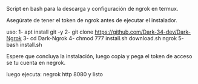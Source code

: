 
Script en bash para la descarga y configuración de ngrok en termux.

Asegúrate de tener el token de ngrok antes de ejecutar el instalador.

uso: 
1- apt install git -y
2- git clone https://github.com/Dark-34-dev/Dark-Ngrok
3- cd Dark-Ngrok
4- chmod 777 install.sh download.sh ngrok
5- bash install.sh 

Espere que concluya la instalación, luego copia y pega el token de acceso se tu cuenta en negrok.

luego ejecuta: 
negrok http 8080 y listo 
